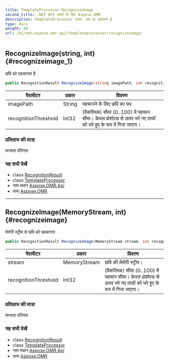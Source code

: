 ```yaml
---
title: TemplateProcessor.RecognizeImage
second_title: .NET API संदर्भ के लिए Aspose.OMR
description: TemplateProcessor तरक. छव क पहचनत है
type: docs
weight: 30
url: /hi/net/aspose.omr.api/templateprocessor/recognizeimage/
---
```

## RecognizeImage(string, int) {#recognizeimage_1}

छवि को पहचानता है

```csharp
public RecognitionResult RecognizeImage(string imagePath, int recognitionThreshold = -100)
```

| पैरामीटर | प्रकार | विवरण |
| --- | --- | --- |
| imagePath | String | पहचानने के लिए छवि का पथ |
| recognitionThreshold | Int32 | (वैकल्पिक) सीमा (0..100) में पहचान सीमा। केवल थ्रेशोल्ड से ऊपर भरे गए तत्वों को भरे हुए के रूप में गिना जाएगा। |

### प्रतिलाभ की मात्रा

मान्यता परिणाम

### यह सभी देखें

* class [RecognitionResult](../../../aspose.omr.model/recognitionresult/)
* class [TemplateProcessor](../)
* नाम स्थान [Aspose.OMR.Api](../../templateprocessor/)
* सभा [Aspose.OMR](../../../)

---

## RecognizeImage(MemoryStream, int) {#recognizeimage}

मेमोरी स्ट्रीम से छवि को पहचानना

```csharp
public RecognitionResult RecognizeImage(MemoryStream stream, int recognitionThreshold = -100)
```

| पैरामीटर | प्रकार | विवरण |
| --- | --- | --- |
| stream | MemoryStream | छवि की मेमोरी स्ट्रीम। |
| recognitionThreshold | Int32 | (वैकल्पिक) सीमा (0..100) में पहचान सीमा। केवल थ्रेशोल्ड से ऊपर भरे गए तत्वों को भरे हुए के रूप में गिना जाएगा। |

### प्रतिलाभ की मात्रा

मान्यता परिणाम

### यह सभी देखें

* class [RecognitionResult](../../../aspose.omr.model/recognitionresult/)
* class [TemplateProcessor](../)
* नाम स्थान [Aspose.OMR.Api](../../templateprocessor/)
* सभा [Aspose.OMR](../../../)



